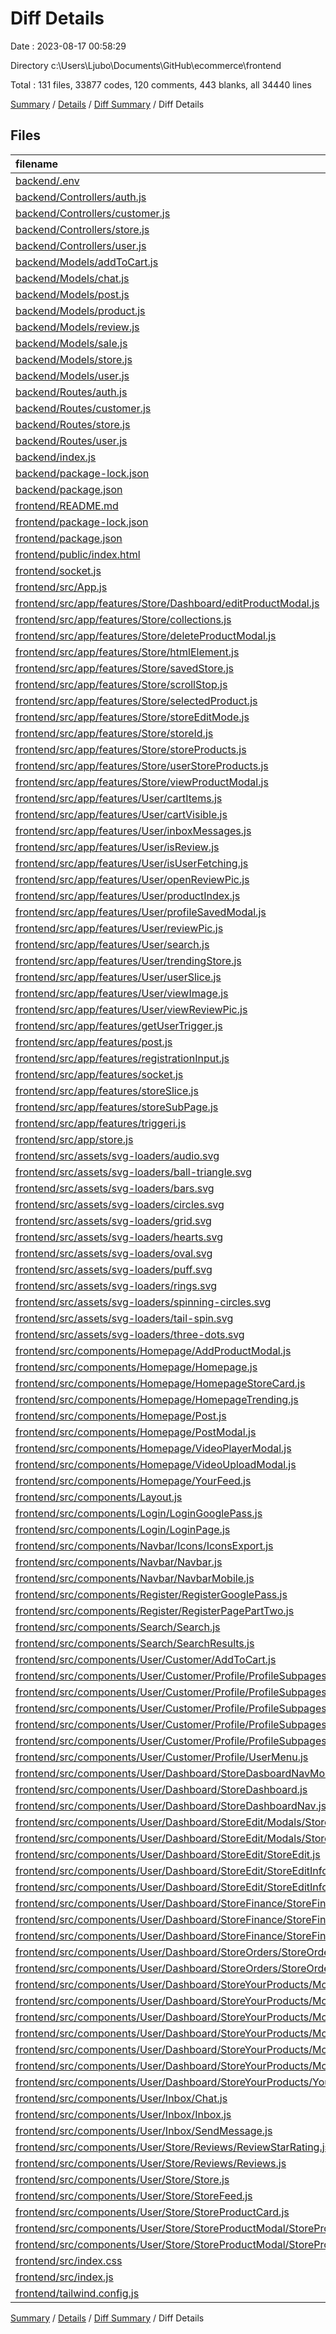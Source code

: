 # Diff Details

Date : 2023-08-17 00:58:29

Directory c:\\Users\\Ljubo\\Documents\\GitHub\\ecommerce\\frontend

Total : 131 files,  33877 codes, 120 comments, 443 blanks, all 34440 lines

[Summary](results.md) / [Details](details.md) / [Diff Summary](diff.md) / Diff Details

## Files
| filename | language | code | comment | blank | total |
| :--- | :--- | ---: | ---: | ---: | ---: |
| [backend/.env](/backend/.env) | Properties | -3 | 0 | 0 | -3 |
| [backend/Controllers/auth.js](/backend/Controllers/auth.js) | JavaScript | -62 | 0 | -10 | -72 |
| [backend/Controllers/customer.js](/backend/Controllers/customer.js) | JavaScript | -453 | -97 | -123 | -673 |
| [backend/Controllers/store.js](/backend/Controllers/store.js) | JavaScript | -394 | -9 | -119 | -522 |
| [backend/Controllers/user.js](/backend/Controllers/user.js) | JavaScript | -69 | 0 | -27 | -96 |
| [backend/Models/addToCart.js](/backend/Models/addToCart.js) | JavaScript | -6 | 0 | -4 | -10 |
| [backend/Models/chat.js](/backend/Models/chat.js) | JavaScript | -7 | 0 | -4 | -11 |
| [backend/Models/post.js](/backend/Models/post.js) | JavaScript | -19 | 0 | -5 | -24 |
| [backend/Models/product.js](/backend/Models/product.js) | JavaScript | -17 | 0 | -5 | -22 |
| [backend/Models/review.js](/backend/Models/review.js) | JavaScript | -10 | 0 | -4 | -14 |
| [backend/Models/sale.js](/backend/Models/sale.js) | JavaScript | -14 | 0 | -4 | -18 |
| [backend/Models/store.js](/backend/Models/store.js) | JavaScript | -13 | 0 | -4 | -17 |
| [backend/Models/user.js](/backend/Models/user.js) | JavaScript | -31 | 0 | -4 | -35 |
| [backend/Routes/auth.js](/backend/Routes/auth.js) | JavaScript | -7 | 0 | -6 | -13 |
| [backend/Routes/customer.js](/backend/Routes/customer.js) | JavaScript | -65 | 0 | -4 | -69 |
| [backend/Routes/store.js](/backend/Routes/store.js) | JavaScript | -68 | -2 | -27 | -97 |
| [backend/Routes/user.js](/backend/Routes/user.js) | JavaScript | -15 | -1 | -9 | -25 |
| [backend/index.js](/backend/index.js) | JavaScript | -60 | -1 | -10 | -71 |
| [backend/package-lock.json](/backend/package-lock.json) | JSON | -7,053 | 0 | -1 | -7,054 |
| [backend/package.json](/backend/package.json) | JSON | -28 | 0 | -1 | -29 |
| [frontend/README.md](/frontend/README.md) | Markdown | 38 | 0 | 33 | 71 |
| [frontend/package-lock.json](/frontend/package-lock.json) | JSON | 31,210 | 0 | 1 | 31,211 |
| [frontend/package.json](/frontend/package.json) | JSON | 62 | 0 | 1 | 63 |
| [frontend/public/index.html](/frontend/public/index.html) | HTML | 26 | 23 | 2 | 51 |
| [frontend/socket.js](/frontend/socket.js) | JavaScript | 3 | 0 | 3 | 6 |
| [frontend/src/App.js](/frontend/src/App.js) | JavaScript | 162 | 3 | 18 | 183 |
| [frontend/src/app/features/Store/Dashboard/editProductModal.js](/frontend/src/app/features/Store/Dashboard/editProductModal.js) | JavaScript | 15 | 0 | 5 | 20 |
| [frontend/src/app/features/Store/collections.js](/frontend/src/app/features/Store/collections.js) | JavaScript | 20 | 0 | 5 | 25 |
| [frontend/src/app/features/Store/deleteProductModal.js](/frontend/src/app/features/Store/deleteProductModal.js) | JavaScript | 15 | 0 | 5 | 20 |
| [frontend/src/app/features/Store/htmlElement.js](/frontend/src/app/features/Store/htmlElement.js) | JavaScript | 15 | 0 | 5 | 20 |
| [frontend/src/app/features/Store/savedStore.js](/frontend/src/app/features/Store/savedStore.js) | JavaScript | 15 | 0 | 5 | 20 |
| [frontend/src/app/features/Store/scrollStop.js](/frontend/src/app/features/Store/scrollStop.js) | JavaScript | 15 | 0 | 5 | 20 |
| [frontend/src/app/features/Store/selectedProduct.js](/frontend/src/app/features/Store/selectedProduct.js) | JavaScript | 15 | 0 | 5 | 20 |
| [frontend/src/app/features/Store/storeEditMode.js](/frontend/src/app/features/Store/storeEditMode.js) | JavaScript | 15 | 0 | 5 | 20 |
| [frontend/src/app/features/Store/storeId.js](/frontend/src/app/features/Store/storeId.js) | JavaScript | 15 | 0 | 5 | 20 |
| [frontend/src/app/features/Store/storeProducts.js](/frontend/src/app/features/Store/storeProducts.js) | JavaScript | 15 | 0 | 5 | 20 |
| [frontend/src/app/features/Store/userStoreProducts.js](/frontend/src/app/features/Store/userStoreProducts.js) | JavaScript | 15 | 0 | 5 | 20 |
| [frontend/src/app/features/Store/viewProductModal.js](/frontend/src/app/features/Store/viewProductModal.js) | JavaScript | 15 | 0 | 5 | 20 |
| [frontend/src/app/features/User/cartItems.js](/frontend/src/app/features/User/cartItems.js) | JavaScript | 23 | 0 | 7 | 30 |
| [frontend/src/app/features/User/cartVisible.js](/frontend/src/app/features/User/cartVisible.js) | JavaScript | 15 | 0 | 5 | 20 |
| [frontend/src/app/features/User/inboxMessages.js](/frontend/src/app/features/User/inboxMessages.js) | JavaScript | 21 | 0 | 5 | 26 |
| [frontend/src/app/features/User/isReview.js](/frontend/src/app/features/User/isReview.js) | JavaScript | 15 | 0 | 5 | 20 |
| [frontend/src/app/features/User/isUserFetching.js](/frontend/src/app/features/User/isUserFetching.js) | JavaScript | 15 | 0 | 5 | 20 |
| [frontend/src/app/features/User/openReviewPic.js](/frontend/src/app/features/User/openReviewPic.js) | JavaScript | 15 | 0 | 5 | 20 |
| [frontend/src/app/features/User/productIndex.js](/frontend/src/app/features/User/productIndex.js) | JavaScript | 15 | 0 | 5 | 20 |
| [frontend/src/app/features/User/profileSavedModal.js](/frontend/src/app/features/User/profileSavedModal.js) | JavaScript | 15 | 0 | 5 | 20 |
| [frontend/src/app/features/User/reviewPic.js](/frontend/src/app/features/User/reviewPic.js) | JavaScript | 22 | 0 | 5 | 27 |
| [frontend/src/app/features/User/search.js](/frontend/src/app/features/User/search.js) | JavaScript | 26 | 0 | 5 | 31 |
| [frontend/src/app/features/User/trendingStore.js](/frontend/src/app/features/User/trendingStore.js) | JavaScript | 28 | 1 | 7 | 36 |
| [frontend/src/app/features/User/userSlice.js](/frontend/src/app/features/User/userSlice.js) | JavaScript | 54 | 2 | 9 | 65 |
| [frontend/src/app/features/User/viewImage.js](/frontend/src/app/features/User/viewImage.js) | JavaScript | 15 | 0 | 5 | 20 |
| [frontend/src/app/features/User/viewReviewPic.js](/frontend/src/app/features/User/viewReviewPic.js) | JavaScript | 15 | 0 | 5 | 20 |
| [frontend/src/app/features/getUserTrigger.js](/frontend/src/app/features/getUserTrigger.js) | JavaScript | 15 | 0 | 5 | 20 |
| [frontend/src/app/features/post.js](/frontend/src/app/features/post.js) | JavaScript | 49 | 0 | 4 | 53 |
| [frontend/src/app/features/registrationInput.js](/frontend/src/app/features/registrationInput.js) | JavaScript | 15 | 0 | 4 | 19 |
| [frontend/src/app/features/socket.js](/frontend/src/app/features/socket.js) | JavaScript | 15 | 0 | 4 | 19 |
| [frontend/src/app/features/storeSlice.js](/frontend/src/app/features/storeSlice.js) | JavaScript | 15 | 0 | 4 | 19 |
| [frontend/src/app/features/storeSubPage.js](/frontend/src/app/features/storeSubPage.js) | JavaScript | 15 | 0 | 5 | 20 |
| [frontend/src/app/features/triggeri.js](/frontend/src/app/features/triggeri.js) | JavaScript | 65 | 0 | 5 | 70 |
| [frontend/src/app/store.js](/frontend/src/app/store.js) | JavaScript | 71 | 0 | 1 | 72 |
| [frontend/src/assets/svg-loaders/audio.svg](/frontend/src/assets/svg-loaders/audio.svg) | XML | 28 | 1 | 0 | 29 |
| [frontend/src/assets/svg-loaders/ball-triangle.svg](/frontend/src/assets/svg-loaders/ball-triangle.svg) | XML | 45 | 2 | 0 | 47 |
| [frontend/src/assets/svg-loaders/bars.svg](/frontend/src/assets/svg-loaders/bars.svg) | XML | 52 | 0 | 1 | 53 |
| [frontend/src/assets/svg-loaders/circles.svg](/frontend/src/assets/svg-loaders/circles.svg) | XML | 20 | 0 | 1 | 21 |
| [frontend/src/assets/svg-loaders/grid.svg](/frontend/src/assets/svg-loaders/grid.svg) | XML | 56 | 0 | 1 | 57 |
| [frontend/src/assets/svg-loaders/hearts.svg](/frontend/src/assets/svg-loaders/hearts.svg) | XML | 17 | 1 | 1 | 19 |
| [frontend/src/assets/svg-loaders/oval.svg](/frontend/src/assets/svg-loaders/oval.svg) | XML | 16 | 1 | 0 | 17 |
| [frontend/src/assets/svg-loaders/puff.svg](/frontend/src/assets/svg-loaders/puff.svg) | XML | 36 | 1 | 0 | 37 |
| [frontend/src/assets/svg-loaders/rings.svg](/frontend/src/assets/svg-loaders/rings.svg) | XML | 41 | 1 | 0 | 42 |
| [frontend/src/assets/svg-loaders/spinning-circles.svg](/frontend/src/assets/svg-loaders/spinning-circles.svg) | XML | 54 | 1 | 0 | 55 |
| [frontend/src/assets/svg-loaders/tail-spin.svg](/frontend/src/assets/svg-loaders/tail-spin.svg) | XML | 31 | 1 | 1 | 33 |
| [frontend/src/assets/svg-loaders/three-dots.svg](/frontend/src/assets/svg-loaders/three-dots.svg) | XML | 32 | 1 | 1 | 34 |
| [frontend/src/components/Homepage/AddProductModal.js](/frontend/src/components/Homepage/AddProductModal.js) | JavaScript | 89 | 0 | 3 | 92 |
| [frontend/src/components/Homepage/Homepage.js](/frontend/src/components/Homepage/Homepage.js) | JavaScript | 104 | 1 | 8 | 113 |
| [frontend/src/components/Homepage/HomepageStoreCard.js](/frontend/src/components/Homepage/HomepageStoreCard.js) | JavaScript | 26 | 24 | 3 | 53 |
| [frontend/src/components/Homepage/HomepageTrending.js](/frontend/src/components/Homepage/HomepageTrending.js) | JavaScript | 73 | 0 | 5 | 78 |
| [frontend/src/components/Homepage/Post.js](/frontend/src/components/Homepage/Post.js) | JavaScript | 318 | 0 | 8 | 326 |
| [frontend/src/components/Homepage/PostModal.js](/frontend/src/components/Homepage/PostModal.js) | JavaScript | 437 | 0 | 14 | 451 |
| [frontend/src/components/Homepage/VideoPlayerModal.js](/frontend/src/components/Homepage/VideoPlayerModal.js) | JavaScript | 57 | 0 | 3 | 60 |
| [frontend/src/components/Homepage/VideoUploadModal.js](/frontend/src/components/Homepage/VideoUploadModal.js) | JavaScript | 146 | 2 | 6 | 154 |
| [frontend/src/components/Homepage/YourFeed.js](/frontend/src/components/Homepage/YourFeed.js) | JavaScript | 439 | 0 | 14 | 453 |
| [frontend/src/components/Layout.js](/frontend/src/components/Layout.js) | JavaScript | 86 | 0 | 10 | 96 |
| [frontend/src/components/Login/LoginGooglePass.js](/frontend/src/components/Login/LoginGooglePass.js) | JavaScript | 63 | 0 | 10 | 73 |
| [frontend/src/components/Login/LoginPage.js](/frontend/src/components/Login/LoginPage.js) | JavaScript | 110 | 0 | 7 | 117 |
| [frontend/src/components/Navbar/Icons/IconsExport.js](/frontend/src/components/Navbar/Icons/IconsExport.js) | JavaScript | 190 | 0 | 11 | 201 |
| [frontend/src/components/Navbar/Navbar.js](/frontend/src/components/Navbar/Navbar.js) | JavaScript | 261 | 0 | 7 | 268 |
| [frontend/src/components/Navbar/NavbarMobile.js](/frontend/src/components/Navbar/NavbarMobile.js) | JavaScript | 406 | 5 | 11 | 422 |
| [frontend/src/components/Register/RegisterGooglePass.js](/frontend/src/components/Register/RegisterGooglePass.js) | JavaScript | 92 | 0 | 8 | 100 |
| [frontend/src/components/Register/RegisterPagePartTwo.js](/frontend/src/components/Register/RegisterPagePartTwo.js) | JavaScript | 137 | 0 | 8 | 145 |
| [frontend/src/components/Search/Search.js](/frontend/src/components/Search/Search.js) | JavaScript | 305 | 16 | 16 | 337 |
| [frontend/src/components/Search/SearchResults.js](/frontend/src/components/Search/SearchResults.js) | JavaScript | 52 | 0 | 3 | 55 |
| [frontend/src/components/User/Customer/AddToCart.js](/frontend/src/components/User/Customer/AddToCart.js) | JavaScript | 229 | 21 | 16 | 266 |
| [frontend/src/components/User/Customer/Profile/ProfileSubpages/ManageFollowers.js](/frontend/src/components/User/Customer/Profile/ProfileSubpages/ManageFollowers.js) | JavaScript | 130 | 0 | 8 | 138 |
| [frontend/src/components/User/Customer/Profile/ProfileSubpages/OrderHistory.js](/frontend/src/components/User/Customer/Profile/ProfileSubpages/OrderHistory.js) | JavaScript | 268 | 0 | 10 | 278 |
| [frontend/src/components/User/Customer/Profile/ProfileSubpages/OrderHistoryModal.js](/frontend/src/components/User/Customer/Profile/ProfileSubpages/OrderHistoryModal.js) | JavaScript | 175 | 0 | 7 | 182 |
| [frontend/src/components/User/Customer/Profile/ProfileSubpages/Profile.js](/frontend/src/components/User/Customer/Profile/ProfileSubpages/Profile.js) | JavaScript | 157 | 0 | 10 | 167 |
| [frontend/src/components/User/Customer/Profile/ProfileSubpages/ShippingDetails.js](/frontend/src/components/User/Customer/Profile/ProfileSubpages/ShippingDetails.js) | JavaScript | 108 | 0 | 7 | 115 |
| [frontend/src/components/User/Customer/Profile/UserMenu.js](/frontend/src/components/User/Customer/Profile/UserMenu.js) | JavaScript | 131 | 0 | 2 | 133 |
| [frontend/src/components/User/Dashboard/StoreDasboardNavMobile.js](/frontend/src/components/User/Dashboard/StoreDasboardNavMobile.js) | JavaScript | 144 | 0 | 4 | 148 |
| [frontend/src/components/User/Dashboard/StoreDashboard.js](/frontend/src/components/User/Dashboard/StoreDashboard.js) | JavaScript | 49 | 0 | 5 | 54 |
| [frontend/src/components/User/Dashboard/StoreDashboardNav.js](/frontend/src/components/User/Dashboard/StoreDashboardNav.js) | JavaScript | 171 | 0 | 5 | 176 |
| [frontend/src/components/User/Dashboard/StoreEdit/Modals/StoreDeleteProductModal.js](/frontend/src/components/User/Dashboard/StoreEdit/Modals/StoreDeleteProductModal.js) | JavaScript | 57 | 0 | 5 | 62 |
| [frontend/src/components/User/Dashboard/StoreEdit/Modals/StoreSavedModal.js](/frontend/src/components/User/Dashboard/StoreEdit/Modals/StoreSavedModal.js) | JavaScript | 38 | 0 | 4 | 42 |
| [frontend/src/components/User/Dashboard/StoreEdit/StoreEdit.js](/frontend/src/components/User/Dashboard/StoreEdit/StoreEdit.js) | JavaScript | 164 | 18 | 12 | 194 |
| [frontend/src/components/User/Dashboard/StoreEdit/StoreEditInfo.js](/frontend/src/components/User/Dashboard/StoreEdit/StoreEditInfo.js) | JavaScript | 75 | 1 | 5 | 81 |
| [frontend/src/components/User/Dashboard/StoreEdit/StoreEditInfoInputs.js](/frontend/src/components/User/Dashboard/StoreEdit/StoreEditInfoInputs.js) | JavaScript | 149 | 2 | 7 | 158 |
| [frontend/src/components/User/Dashboard/StoreFinance/StoreFinance.js](/frontend/src/components/User/Dashboard/StoreFinance/StoreFinance.js) | JavaScript | 54 | 1 | 6 | 61 |
| [frontend/src/components/User/Dashboard/StoreFinance/StoreFinanceLast5Sales.js](/frontend/src/components/User/Dashboard/StoreFinance/StoreFinanceLast5Sales.js) | JavaScript | 74 | 0 | 5 | 79 |
| [frontend/src/components/User/Dashboard/StoreFinance/StoreFinanceSales.js](/frontend/src/components/User/Dashboard/StoreFinance/StoreFinanceSales.js) | JavaScript | 106 | 1 | 9 | 116 |
| [frontend/src/components/User/Dashboard/StoreOrders/StoreOrders.js](/frontend/src/components/User/Dashboard/StoreOrders/StoreOrders.js) | JavaScript | 243 | 5 | 10 | 258 |
| [frontend/src/components/User/Dashboard/StoreOrders/StoreOrdersModal.js](/frontend/src/components/User/Dashboard/StoreOrders/StoreOrdersModal.js) | JavaScript | 161 | 0 | 8 | 169 |
| [frontend/src/components/User/Dashboard/StoreYourProducts/Modals/AddCollectionModal/Add.js](/frontend/src/components/User/Dashboard/StoreYourProducts/Modals/AddCollectionModal/Add.js) | JavaScript | 34 | 0 | 4 | 38 |
| [frontend/src/components/User/Dashboard/StoreYourProducts/Modals/AddCollectionModal/AddCollectionModal.js](/frontend/src/components/User/Dashboard/StoreYourProducts/Modals/AddCollectionModal/AddCollectionModal.js) | JavaScript | 199 | 1 | 7 | 207 |
| [frontend/src/components/User/Dashboard/StoreYourProducts/Modals/AddProductModal/AddProductInputs.js](/frontend/src/components/User/Dashboard/StoreYourProducts/Modals/AddProductModal/AddProductInputs.js) | JavaScript | 277 | 4 | 13 | 294 |
| [frontend/src/components/User/Dashboard/StoreYourProducts/Modals/AddProductModal/AddProductModal.js](/frontend/src/components/User/Dashboard/StoreYourProducts/Modals/AddProductModal/AddProductModal.js) | JavaScript | 51 | 1 | 4 | 56 |
| [frontend/src/components/User/Dashboard/StoreYourProducts/Modals/EditProductModal/EditProductInputs.js](/frontend/src/components/User/Dashboard/StoreYourProducts/Modals/EditProductModal/EditProductInputs.js) | JavaScript | 273 | 5 | 14 | 292 |
| [frontend/src/components/User/Dashboard/StoreYourProducts/Modals/EditProductModal/EditProductModal.js](/frontend/src/components/User/Dashboard/StoreYourProducts/Modals/EditProductModal/EditProductModal.js) | JavaScript | 73 | 2 | 6 | 81 |
| [frontend/src/components/User/Dashboard/StoreYourProducts/YourProducts.js](/frontend/src/components/User/Dashboard/StoreYourProducts/YourProducts.js) | JavaScript | 245 | 12 | 24 | 281 |
| [frontend/src/components/User/Inbox/Chat.js](/frontend/src/components/User/Inbox/Chat.js) | JavaScript | 107 | 1 | 8 | 116 |
| [frontend/src/components/User/Inbox/Inbox.js](/frontend/src/components/User/Inbox/Inbox.js) | JavaScript | 196 | 8 | 20 | 224 |
| [frontend/src/components/User/Inbox/SendMessage.js](/frontend/src/components/User/Inbox/SendMessage.js) | JavaScript | 172 | 3 | 7 | 182 |
| [frontend/src/components/User/Store/Reviews/ReviewStarRating.js](/frontend/src/components/User/Store/Reviews/ReviewStarRating.js) | JavaScript | 47 | 0 | 5 | 52 |
| [frontend/src/components/User/Store/Reviews/Reviews.js](/frontend/src/components/User/Store/Reviews/Reviews.js) | JavaScript | 281 | 8 | 20 | 309 |
| [frontend/src/components/User/Store/Store.js](/frontend/src/components/User/Store/Store.js) | JavaScript | 270 | 26 | 15 | 311 |
| [frontend/src/components/User/Store/StoreFeed.js](/frontend/src/components/User/Store/StoreFeed.js) | JavaScript | 70 | 0 | 7 | 77 |
| [frontend/src/components/User/Store/StoreProductCard.js](/frontend/src/components/User/Store/StoreProductCard.js) | JavaScript | 143 | 2 | 9 | 154 |
| [frontend/src/components/User/Store/StoreProductModal/StoreProductModal.js](/frontend/src/components/User/Store/StoreProductModal/StoreProductModal.js) | JavaScript | 257 | 3 | 12 | 272 |
| [frontend/src/components/User/Store/StoreProductModal/StoreProductPictures.js](/frontend/src/components/User/Store/StoreProductModal/StoreProductPictures.js) | JavaScript | 332 | 1 | 9 | 342 |
| [frontend/src/index.css](/frontend/src/index.css) | CSS | 472 | 16 | 92 | 580 |
| [frontend/src/index.js](/frontend/src/index.js) | JavaScript | 18 | 0 | 2 | 20 |
| [frontend/tailwind.config.js](/frontend/tailwind.config.js) | JavaScript | 12 | 1 | 2 | 15 |

[Summary](results.md) / [Details](details.md) / [Diff Summary](diff.md) / Diff Details